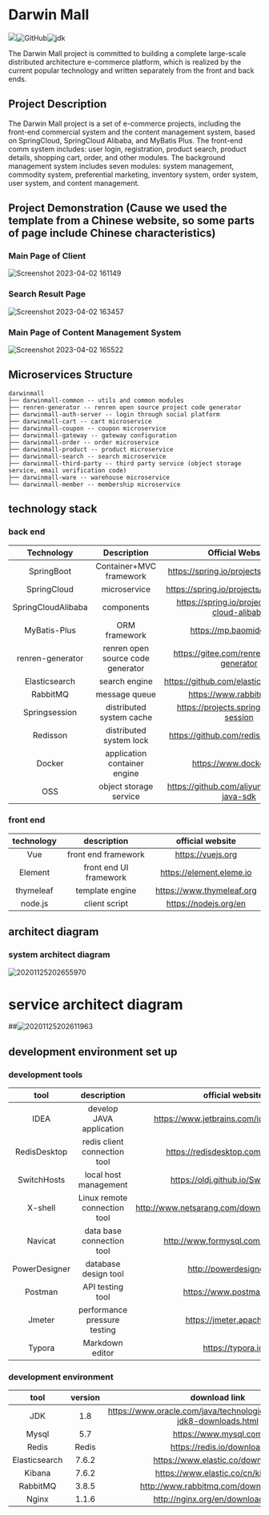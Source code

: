 # Darwin Mall

![](https://img.shields.io/badge/building-passing-green.svg)![GitHub](https://img.shields.io/badge/license-MIT-yellow.svg)![jdk](https://img.shields.io/static/v1?label=oraclejdk&message=8&color=blue)

The Darwin Mall project is committed to building a complete large-scale distributed architecture e-commerce platform,
which is realized by the current popular technology and written separately from the front and back ends.

## Project Description

The Darwin Mall project is a set of e-commerce projects, including the front-end commercial system and the content
management system, based on SpringCloud, SpringCloud Alibaba, and MyBatis Plus. The front-end comm system includes: user
login, registration, product search, product details, shopping cart, order, and other modules. The background management
system includes seven modules: system management, commodity system, preferential marketing, inventory system, order
system, user system, and content management.

## Project Demonstration (Cause we used the template from a Chinese website, so some parts of page include Chinese characteristics)

### Main Page of Client
![Screenshot 2023-04-02 161149](https://user-images.githubusercontent.com/54578367/229337831-8ef6c719-bc32-4b89-8f9f-a494b3eddc24.png)
### Search Result Page
![Screenshot 2023-04-02 163457](https://user-images.githubusercontent.com/54578367/229338715-5f872417-488f-4ead-bfc0-f299309c4cc5.png)
### Main Page of Content Management System
![Screenshot 2023-04-02 165522](https://user-images.githubusercontent.com/54578367/229340424-09a4d87d-eda8-4257-9950-d8ad931b3143.png)

## Microservices Structure

```
darwinmall
├── darwinmall-common -- utils and common modules
├── renren-generator -- renren open source project code generator
├── darwinmall-auth-server -- login through social platform
├── darwinmall-cart -- cart microservice
├── darwinmall-coupon -- coupon microservice
├── darwinmall-gateway -- gateway configuration
├── darwinmall-order -- order microservice
├── darwinmall-product -- product microservice
├── darwinmall-search -- search microservice
├── darwinmall-third-party -- third party service (object storage service, email verification code)
├── darwinmall-ware -- warehouse microservice
└── darwinmall-member -- membership microservice
```

## technology stack

### back end

|     Technology     |            Description            |                Official Website                 |
|:------------------:|:---------------------------------:|:-----------------------------------------------:|
|     SpringBoot     |      Container+MVC framework      |     https://spring.io/projects/spring-boot      |
|    SpringCloud     |           microservice            |     https://spring.io/projects/spring-cloud     |
| SpringCloudAlibaba |            components             | https://spring.io/projects/spring-cloud-alibaba |
|    MyBatis-Plus    |           ORM framework           |             https://mp.baomidou.com             |
|  renren-generator  | renren open source code generator |   https://gitee.com/renrenio/renren-generator   |
|   Elasticsearch    |           search engine           |    https://github.com/elastic/elasticsearch     |
|      RabbitMQ      |           message queue           |            https://www.rabbitmq.com             |
|   Springsession    |     distributed system cache      |    https://projects.spring.io/spring-session    |
|      Redisson      |      distributed system lock      |      https://github.com/redisson/redisson       |
|       Docker       |   application container engine    |             https://www.docker.com              |
|        OSS         |      object storage service       |  https://github.com/aliyun/aliyun-oss-java-sdk  |

### front end

| technology |      description       |     official website      |
|:----------:|:----------------------:|:-------------------------:|
|    Vue     |  front end framework   |     https://vuejs.org     |
|  Element   | front end UI framework | https://element.eleme.io  |
| thymeleaf  |    template engine     | https://www.thymeleaf.org |
|  node.js   |     client script      |   https://nodejs.org/en   |

## architect diagram

### system architect diagram
![20201125202655970](https://user-images.githubusercontent.com/54578367/229336798-db77459e-418d-4635-b434-b7dc9561ca69.png)

# service architect diagram
##![20201125202611963](https://user-images.githubusercontent.com/54578367/229336811-d0e6d8e7-bd34-4bb5-b6b9-e36fed9a5d03.png)

## development environment set up

### development tools

|     tool      |         description          |                official website                 |
|:-------------:|:----------------------------:|:-----------------------------------------------:|
|     IDEA      |   develop JAVA application   |     https://www.jetbrains.com/idea/download     |
| RedisDesktop  | redis client connection tool |        https://redisdesktop.com/download        |
|  SwitchHosts  |    local host management     |       https://oldj.github.io/SwitchHosts        |
|    X-shell    | Linux remote connection tool | http://www.netsarang.com/download/software.html |
|    Navicat    |  data base connection tool   |       http://www.formysql.com/xiazai.html       |
| PowerDesigner |     database design tool     |             http://powerdesigner.de             |
|    Postman    |       API testing tool       |             https://www.postman.com             |
|    Jmeter     | performance pressure testing |            https://jmeter.apache.org            |
|    Typora     |       Markdown editor        |                https://typora.io                |

### development environment

|     tool      | version |                               download link                                |
|:-------------:|:-------:|:--------------------------------------------------------------------------:|
|      JDK      |   1.8   | https://www.oracle.com/java/technologies/javase/javase-jdk8-downloads.html |
|     Mysql     |   5.7   |                           https://www.mysql.com                            |
|     Redis     |  Redis  |                         https://redis.io/download                          |
| Elasticsearch |  7.6.2  |                      https://www.elastic.co/downloads                      |
|    Kibana     |  7.6.2  |                      https://www.elastic.co/cn/kibana                      |
|   RabbitMQ    |  3.8.5  |                   http://www.rabbitmq.com/download.html                    |
|     Nginx     |  1.1.6  |                     http://nginx.org/en/download.html                      |
